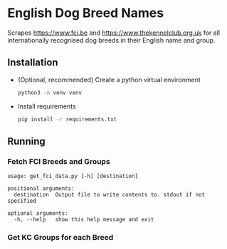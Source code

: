 # English Dog Breed Names
Scrapes <https://www.fci.be> and <https://www.thekennelclub.org.uk> for all internationally recognised dog breeds in their English name and group.

## Installation
* (Optional, recommended) Create a python virtual environment
    ```bash
    python3 -m venv venv
    ```
* Install requirements
    ```bash
    pip install -r requirements.txt
    ```

## Running

### Fetch FCI Breeds and Groups

```
usage: get_fci_data.py [-h] [destination]

positional arguments:
  destination  Output file to write contents to. stdout if not specified

optional arguments:
  -h, --help   show this help message and exit

```

### Get KC Groups for each Breed
